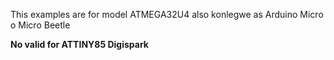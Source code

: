This examples are for model ATMEGA32U4 also konlegwe as Arduino Micro o Micro Beetle

**No valid for ATTINY85 Digispark**

